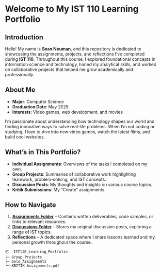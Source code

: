 # Welcome to My IST 110 Learning Portfolio

## Introduction
Hello! My name is **Sean Neuman**, and this repository is dedicated to showcasing the assignments, projects, and reflections I’ve completed during **IST 110**. Throughout this course, I explored foundational concepts in information science and technology, honed my analytical skills, and worked on collaborative projects that helped me grow academically and professionally.

## About Me
- **Major**: Computer Science
- **Graduation Date**: May 2025
- **Interests**: Video games, web development, and movies  

I’m passionate about understanding how technology shapes our world and finding innovative ways to solve real-life problems. When I’m not coding or studying, I love to dive into new video games, watch the latest films, and build cool websites.

## What’s in This Portfolio?
- **Individual Assignments**: Overviews of the tasks I completed on my own.
- **Group Projects**: Summaries of collaborative work highlighting teamwork, problem-solving, and IST concepts.  
- **Discussion Posts**: My thoughts and insights on various course topics.  
- **Kritik Submissions**: My “Create” assignments. 

## How to Navigate
1. [**Assignments Folder**](Group_Projects) – Contains written deliverables, code samples, or links to relevant resources.
2. [**Discussions Folder**](Solo_Assignments) – Stores my original discussion posts, exploring a range of IST topics.
3. **Reflections** – A dedicated space where I share lessons learned and my personal growth throughout the course.
```
📦  IST110_Learning_Portfolio 
├─ Group_Projects
├─ Solo_Assignments
└─ KRITIK Assignments.pdf
```
